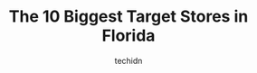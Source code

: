 ---
layout: ampstory
image: https://i0.wp.com/www.depkes.org/wp-content/uploads/2023/06/target-0-in-florida-1685967679.jpeg?resize=640,853
author: techidn
featured: false
description: Discover the impressive array of Target options in Florida, where you can find 10 of the largest Target establishments in the area. From renowned classics to hidden gems, Florida offers a di
title: The 10 Biggest Target Stores in Florida
cover:
   title: The 10 Biggest Target Stores in Florida
   subtitle: Rickpate
   background: https://www.depkes.org/wp-content/uploads/2023/06/target-0-in-florida-1685967679.jpeg

pages: 
 - layout: thirds
   top: <h1>#1 Target</h1>
   bottom: "<p>Large store with a wide variety of products. Extremely organized and clean. In the supermarket area, very well signposted. Several points for viewing and/or confirming th</p>"
   background: https://www.depkes.org/wp-content/uploads/2023/06/target-1-in-florida-1685967680.jpeg
   backgroundblur: true
 - layout: thirds
   top: <h1>#2 Target</h1>
   bottom: "<p>2155 Town Center Blvd, Orlando, FL 32837, United States</p>"
   background: https://www.depkes.org/wp-content/uploads/2023/06/target-2-in-florida-1685967680.jpeg
   cta:
      link: https://www.depkes.org/blog/the-10-biggest-target-stores-in-florida/
      text: The 10 Biggest Target Stores in Florida
 - layout: thirds
   top: <h1>#3 Target</h1>
   bottom: "<p>5800 S University Dr, Davie, FL 33328, United States</p>"
   background: https://www.depkes.org/wp-content/uploads/2023/06/target-3-in-florida-1685967680.jpeg
   cta:
      link: https://www.depkes.org/blog/the-10-biggest-target-stores-in-florida/
      text: The 10 Biggest Target Stores in Florida
 - layout: thirds
   top: <h1>#4 Target</h1>
   bottom: "<p>3343 Daniels Rd, Winter Garden, FL 34787, United States</p>"
   background: https://images.unsplash.com/photo-1613843873231-1447db182f97?ixlib=rb-4.0.3&ixid=MnwxMjA3fDB8MHxwaG90by1wYWdlfHx8fGVufDB8fHx8&auto=format&fit=crop&w=640&h=853&q=80
   cta:
      link: https://www.depkes.org/blog/the-10-biggest-target-stores-in-florida/
      text: The 10 Biggest Target Stores in Florida
 - layout: thirds
   top: <h1>#5 Target</h1>
   bottom: "<p>4410 S US Hwy 17 92, Casselberry, FL 32707, United States</p>"
   background: https://images.unsplash.com/photo-1608501821300-4f99e58bba77?ixlib=rb-4.0.3&ixid=MnwxMjA3fDB8MHxwaG90by1wYWdlfHx8fGVufDB8fHx8&auto=format&fit=crop&w=640&h=853&q=80
   cta:
      link: https://www.depkes.org/blog/the-10-biggest-target-stores-in-florida/
      text: The 10 Biggest Target Stores in Florida
 - layout: thirds
   top: <h1>#6 Target</h1>
   bottom: "<p>3251 Hollywood Blvd Ste 300, Hollywood, FL 33021, United States</p>"
   background: https://images.unsplash.com/photo-1591393223703-56fe1347ac62?ixlib=rb-4.0.3&ixid=MnwxMjA3fDB8MHxwaG90by1wYWdlfHx8fGVufDB8fHx8&auto=format&fit=crop&w=640&h=853&q=80
   cta:
      link: https://www.depkes.org/blog/the-10-biggest-target-stores-in-florida/
      text: The 10 Biggest Target Stores in Florida
 - layout: thirds
   top: <h1>#7 Target</h1>
   bottom: "<p>5601 NW 183rd St, Miami Gardens, FL 33055, United States</p>"
   background: https://images.unsplash.com/photo-1567360425618-1594206637d2?ixlib=rb-4.0.3&ixid=MnwxMjA3fDB8MHxwaG90by1wYWdlfHx8fGVufDB8fHx8&auto=format&fit=crop&w=640&h=853&q=80
   cta:
      link: https://www.depkes.org/blog/the-10-biggest-target-stores-in-florida/
      text: The 10 Biggest Target Stores in Florida
 - layout: thirds
   middle: Continue reading...
   background: https://images.unsplash.com/photo-1561679660-d00ee1e0dc8e?ixlib=rb-4.0.3&ixid=MnwxMjA3fDB8MHxwaG90by1wYWdlfHx8fGVufDB8fHx8&auto=format&fit=crop&w=640&h=853&q=80
   cta:
      link: https://www.depkes.org/blog/the-10-biggest-target-stores-in-florida/
      text: The 10 Biggest Target Stores in Florida
      
---